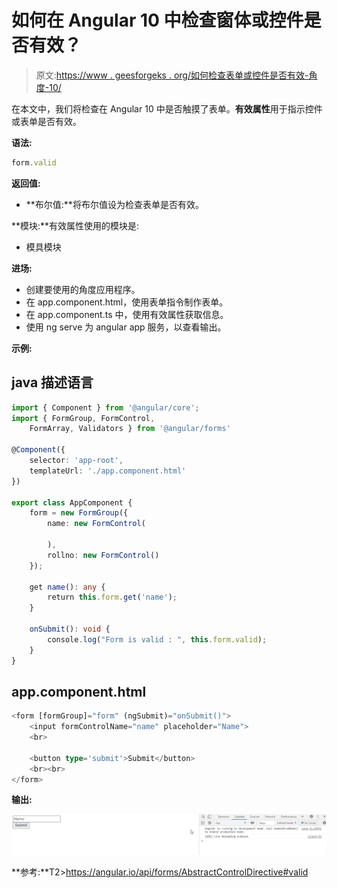 # 如何在 Angular 10 中检查窗体或控件是否有效？

> 原文:[https://www . geesforgeks . org/如何检查表单或控件是否有效-角度-10/](https://www.geeksforgeeks.org/how-to-check-whether-a-form-or-a-control-is-valid-or-not-in-angular-10/)

在本文中，我们将检查在 Angular 10 中是否触摸了表单。**有效属性**用于指示控件或表单是否有效。

**语法:**

```ts
form.valid
```

**返回值:**

*   **布尔值:**将布尔值设为检查表单是否有效。

**模块:**有效属性使用的模块是:

*   模具模块

**进场:**

*   创建要使用的角度应用程序。
*   在 app.component.html，使用表单指令制作表单。
*   在 app.component.ts 中，使用有效属性获取信息。
*   使用 ng serve 为 angular app 服务，以查看输出。

**示例:**

## java 描述语言

```ts
import { Component } from '@angular/core';
import { FormGroup, FormControl, 
    FormArray, Validators } from '@angular/forms'

@Component({
    selector: 'app-root',
    templateUrl: './app.component.html'
})

export class AppComponent {
    form = new FormGroup({
        name: new FormControl(

        ),
        rollno: new FormControl()
    });

    get name(): any {
        return this.form.get('name');
    }

    onSubmit(): void {
        console.log("Form is valid : ", this.form.valid);
    }
}
```

## app.component.html

```ts
<form [formGroup]="form" (ngSubmit)="onSubmit()">
    <input formControlName="name" placeholder="Name">
    <br>

    <button type='submit'>Submit</button>
    <br><br>
</form>
```

**输出:**

![](img/044e5bfa3bd0785d5c031e8d11aa7506.png)

**参考:**T2>https://angular.io/api/forms/AbstractControlDirective#valid